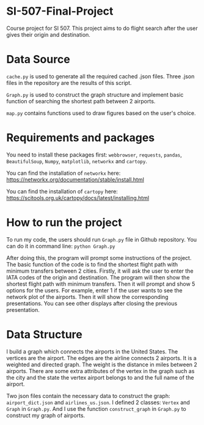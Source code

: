 # SI-507-Final-Project
Course project for SI 507. This project aims to do flight search after the user gives their origin and destination.

# Data Source
```cache.py``` is used to generate all the required cached .json files. Three .json files in the repository are the results of this script.

```Graph.py``` is used to construct the graph structure and implement basic function of searching the shortest path between 2 airports.

```map.py``` contains functions used to draw figures based on the user's choice. 

# Requirements and packages
You need to install these packages first: ```webbrowser```, ```requests```, ```pandas```, ```BeautifulSoup```, ```Numpy```, ```matplotlib```, ```networkx``` and ```cartopy```.

You can find the installation of ```networkx``` here: https://networkx.org/documentation/stable/install.html

You can find the installation of ```cartopy``` here: https://scitools.org.uk/cartopy/docs/latest/installing.html


# How to run the project
To run my code, the users should run ```Graph.py``` file in Github repository. You can do it in command line: ```python Graph.py``` 

After doing this, the program will prompt some instructions of the project. The basic function of the code is to find the shortest flight path with minimum transfers between 2 cities. Firstly, it will ask the user to enter the IATA codes of the origin and destination. The program will then show the shortest flight path with minimum transfers. Then it will prompt and show 5 options for the users. For example, enter 1 if the user wants to see the network plot of the airports. Then it will show the corresponding presentations. You can see other displays after closing the previous presentation.

# Data Structure
I build a graph which connects the airports in the United States. The vertices are the airport. The edges are the airline connects 2 airports. It is a weighted and directed graph. The weight is the distance in miles between 2 airports. There are some extra attributes of the vertex in the graph such as the city and the state the vertex airport belongs to and the full name of the airport. 

Two json files contain the necessary data to construct the graph: ```airport_dict.json``` and ```airlines_us.json```. I defined 2 classes: ```Vertex``` and ```Graph``` in ```Graph.py```. And I use the function ```construct_graph``` in ```Graph.py``` to construct my graph of airports.

